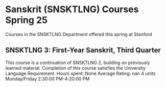 # Sanskrit (SNSKTLNG) Courses Spring 25 
Courses in the SNSKTLNG Department offered this spring at Stanford
 ## SNSKTLNG 3: First-Year Sanskrit, Third Quarter
This course is a continuation of SNSKTLNG 2, building on previously learned material. Completion of this course satisfies the University Language Requirement.
Hours spent: None
Average Rating: nan
4 units
Monday/Friday 2:30:00 PM-4:20:00 PM